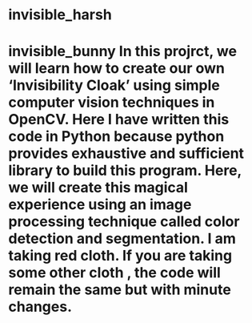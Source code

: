 # invisible_harsh
# invisible_bunny In this projrct, we will learn how to create our own ‘Invisibility Cloak’ using simple computer vision techniques in OpenCV.  Here I have written this code in Python because python provides exhaustive and sufficient library to build this program.  Here, we will create this magical experience using an image processing technique called color detection and segmentation.  I am taking red cloth. If you are taking some other cloth , the code will remain the same but with minute changes.
